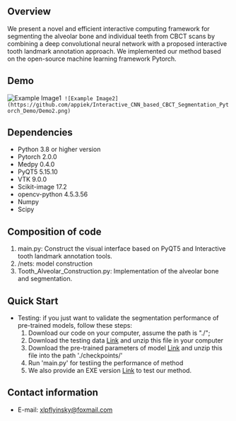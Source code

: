 ## Overview
We present a novel and efficient interactive computing framework for segmenting the alveolar bone and individual teeth from CBCT scans by combining a deep convolutional neural network with a proposed interactive tooth landmark annotation approach. We implemented our method based on the open-source machine learning framework Pytorch. 

## Demo
![Example Image1](https://github.com/appiek/Interactive_CNN_based_CBCT_Segmentation_Pytorch_Demo/Demo1.png)```
![Example Image2](https://github.com/appiek/Interactive_CNN_based_CBCT_Segmentation_Pytorch_Demo/Demo2.png)```


## Dependencies
* Python 3.8 or higher version
* Pytorch 2.0.0
* Medpy 0.4.0
* PyQT5 5.15.10
* VTK 9.0.0
* Scikit-image 17.2
* opencv-python 4.5.3.56
* Numpy
* Scipy

## Composition of code
1. main.py: Construct the visual interface based on PyQT5 and Interactive tooth landmark annotation tools.
2. /nets: model construction
3. Tooth_Alveolar_Construction.py: Implementation of the alveolar bone and segmentation.

## Quick Start
* Testing: if you just want to validate the segmentation performance of pre-trained models, follow these steps:
   1. Download our code on your computer, assume the path is "./";
   2. Download the testing data [Link](https://pan.baidu.com/s/1nIrYfkmogeZHI0NCFZRxHw?pwd=1234) and unzip this file in your computer
   3. Download the pre-trained parameters of model [Link](https://pan.baidu.com/s/1BhCx5SayUGWYTipsPQl-AA?pwd=1234) and unzip this file into the path './checkpoints/'
   4. Run 'main.py' for testiing the performance of method
   5. We also provide an EXE version [Link](https://pan.baidu.com/s/1Hzh2eHhx1SX6ulNakvY2Zw?pwd=1234) to test our method. 

## Contact information  
* E-mail: xlpflyinsky@foxmail.com
